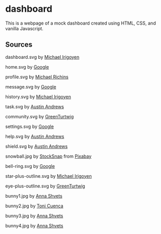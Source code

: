 # dashboard
This is a webpage of a mock dashboard created using HTML, CSS, and vanilla Javascript.


## Sources
dashboard.svg by [Michael Irigoyen](https://materialdesignicons.com/icon/view-dashboard-variant-outline)

home.svg by [Google](https://materialdesignicons.com/icon/home)

profile.svg by [Michael Richins](https://materialdesignicons.com/icon/card-account-details-outline)

message.svg by [Google](https://materialdesignicons.com/icon/card-account-details-outline)

history.svg by [Michael Irigoyen](https://materialdesignicons.com/icon/clipboard-text-clock)

task.svg by [Austin Andrews](https://materialdesignicons.com/icon/format-list-checks)

community.svg by [GreenTurtwig](https://materialdesignicons.com/icon/account-group)

settings.svg by [Google](https://materialdesignicons.com/icon/cog)

help.svg by [Austin Andrews](https://materialdesignicons.com/icon/help)

shield.svg by [Austin Andrews](https://materialdesignicons.com/icon/shield)

snowball.jpg by [StockSnap](https://pixabay.com/users/stocksnap-894430/?utm_source=link-attribution&amp;utm_medium=referral&amp;utm_campaign=image&amp;utm_content=2561331) from [Pixabay](https://pixabay.com//?utm_source=link-attribution&amp;utm_medium=referral&amp;utm_campaign=image&amp;utm_content=2561331)

bell-ring.svg by [Google](https://materialdesignicons.com/icon/bell-ring)

star-plus-outline.svg by [Michael Irigoyen](https://materialdesignicons.com/icon/star-plus-outline)

eye-plus-outline.svg by [GreenTurtwig](https://materialdesignicons.com/icon/eye-plus-outline)

bunny1.jpg by [Anna Shvets](https://www.pexels.com/photo/white-rabbit-with-pink-party-hat-sitting-beside-a-cupcake-with-pink-frosting-and-candle-4580745/)

bunny2.jpg by [Toni Cuenca](https://www.pexels.com/photo/gray-rabbit-583676/)

bunny3.jpg by [Anna Shvets](https://www.pexels.com/photo/white-rabbit-wearing-yellow-eyeglasses-4588065/)

bunny4.jpg by [Anna Shvets](https://www.pexels.com/photo/a-rabbit-wearing-eyeglasses-while-reading-a-book-4588455/)